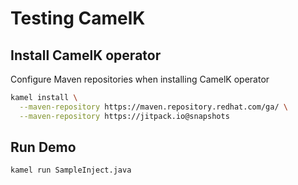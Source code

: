 # Testing CamelK

## Install CamelK operator

Configure Maven repositories when installing CamelK operator

```bash
kamel install \
  --maven-repository https://maven.repository.redhat.com/ga/ \
  --maven-repository https://jitpack.io@snapshots
```

## Run Demo

```bash
kamel run SampleInject.java
```


